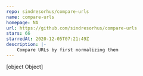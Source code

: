 ```yaml
---
repo: sindresorhus/compare-urls
name: compare-urls
homepage: NA
url: https://github.com/sindresorhus/compare-urls
stars: 66
starredAt: 2020-12-05T07:21:49Z
description: |-
    Compare URLs by first normalizing them
---
```


[object Object]

